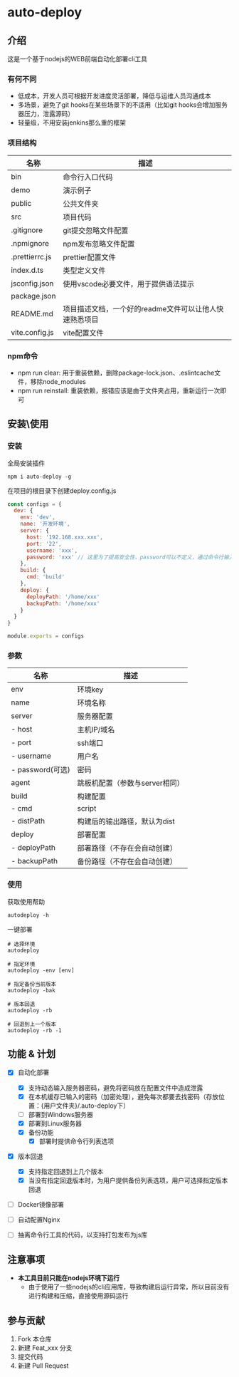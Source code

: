 <!--
 * @Author: lcm
 * @Date: 2022-10-24 17:57:58
 * @LastEditors: lcm
 * @LastEditTime: 2022-12-26 13:51:00
 * @Description: 
-->
# auto-deploy

## 介绍
这是一个基于nodejs的WEB前端自动化部署cli工具

### 有何不同
- 低成本，开发人员可根据开发进度灵活部署，降低与运维人员沟通成本
- 多场景，避免了git hooks在某些场景下的不适用（比如git hooks会增加服务器压力，泄露源码）
- 轻量级，不用安装jenkins那么重的框架


### 项目结构
| 名称           | 描述                                                   |
| -------------- | ------------------------------------------------------ |
| bin            | 命令行入口代码                                         |
| demo           | 演示例子                                               |
| public         | 公共文件夹                                             |
| src            | 项目代码                                               |
| .gitignore     | git提交忽略文件配置                                    |
| .npmignore     | npm发布忽略文件配置                                    |
| .prettierrc.js | prettier配置文件                                       |
| index.d.ts     | 类型定义文件                                           |
| jsconfig.json  | 使用vscode必要文件，用于提供语法提示                   |
| package.json   |                                                        |
| README.md      | 项目描述文档，一个好的readme文件可以让他人快速熟悉项目 |
| vite.config.js | vite配置文件                                           |

### npm命令
- npm run clear: 用于重装依赖，删除package-lock.json、.eslintcache文件，移除node_modules
- npm run reinstall: 重装依赖，报错应该是由于文件夹占用，重新运行一次即可


## 安装\使用

### 安装

全局安装插件

```shell
npm i auto-deploy -g
```

在项目的根目录下创建deploy.config.js

```javascript
const configs = {
  dev: {
    env: 'dev',
    name: '开发环境',
    server: {
      host: '192.168.xxx.xxx',
      port: '22',
      username: 'xxx',
      password: 'xxx' // 这里为了提高安全性，password可以不定义，通过命令行输入
    },
    build: {
      cmd: 'build'
    },
    deploy: {
      deployPath: '/home/xxx'
      backupPath: '/home/xxx'
    }
  }
}

module.exports = configs

```

### 参数

| 名称             | 描述                           |
| ---------------- | ------------------------------ |
| env              | 环境key                        |
| name             | 环境名称                       |
| server           | 服务器配置                     |
| - host           | 主机IP/域名                    |
| - port           | ssh端口                        |
| - username       | 用户名                         |
| - password(可选) | 密码                           |
| agent            | 跳板机配置（参数与server相同） |
| build            | 构建配置                       |
| - cmd            | script                         | 构建命令(npm run $cmd)，默认为build |
| - distPath       | 构建后的输出路径，默认为dist   |
| deploy           | 部署配置                       |
| - deployPath     | 部署路径（不存在会自动创建） |
| - backupPath     | 备份路径（不存在会自动创建） |

### 使用

获取使用帮助
```shell
autodeploy -h
```

一键部署
```shell
# 选择环境
autodeploy

# 指定环境
autodeploy -env [env]

# 指定备份当前版本
autodeploy -bak

# 版本回退
autodeploy -rb

# 回退到上一个版本
autodeploy -rb -1
```

## 功能 & 计划
- [x] 自动化部署
  + [x] 支持动态输入服务器密码，避免将密码放在配置文件中造成泄露 
  + [x] 在本机缓存已输入的密码（加密处理），避免每次都要去找密码（存放位置：{用户文件夹}/.auto-deploy下）
  + [ ] 部署到Windows服务器
  + [x] 部署到Linux服务器
  + [x] 备份功能
    * [x] 部署时提供命令行列表选项
- [x] 版本回退
  + [x] 支持指定回退到上几个版本
  + [x] 当没有指定回退版本时，为用户提供备份列表选项，用户可选择指定版本回退
- [ ] Docker镜像部署
- [ ] 自动配置Nginx
- [ ] 抽离命令行工具的代码，以支持打包发布为js库


## 注意事项
- **本工具目前只能在nodejs环境下运行**
  - 由于使用了一些nodejs的cli应用库，导致构建后运行异常，所以目前没有进行构建和压缩，直接使用源码运行

## 参与贡献
1. Fork 本仓库
2. 新建 Feat_xxx 分支
3. 提交代码
4. 新建 Pull Request